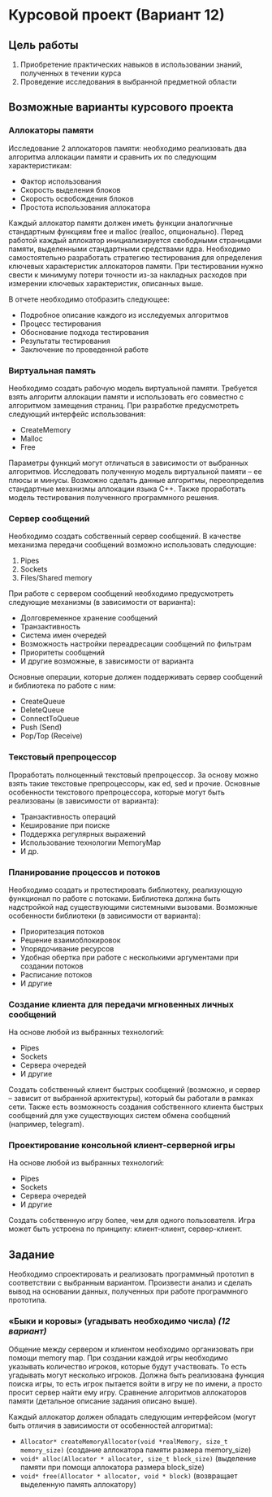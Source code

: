 # **Курсовой проект** (Вариант 12)

## Цель работы

1. Приобретение практических навыков в использовании знаний, полученных в течении курса
2. Проведение исследования в выбранной предметной области

## Возможные варианты курсового проекта

### Аллокаторы памяти

Исследование 2 аллокаторов памяти: необходимо реализовать два алгоритма аллокации памяти и сравнить их по следующим характеристикам:

- Фактор использования
- Скорость выделения блоков
- Скорость освобождения блоков
- Простота использования аллокатора

Каждый аллокатор памяти должен иметь функции аналогичные стандартным функциям free и malloc (realloc, опционально). Перед работой каждый аллокатор инициализируется свободными страницами памяти, выделенными стандартными средствами ядра. Необходимо самостоятельно разработать стратегию тестирования для определения ключевых характеристик аллокаторов памяти. При тестировании нужно свести к минимуму потери точности из-за накладных расходов при измерении ключевых характеристик, описанных выше.

В отчете необходимо отобразить следующее:

- Подробное описание каждого из исследуемых алгоритмов
- Процесс тестирования
- Обоснование подхода тестирования
- Результаты тестирования
- Заключение по проведенной работе

### Виртуальная память

Необходимо создать рабочую модель виртуальной памяти. Требуется взять алгоритм аллокации памяти и использовать его совместно с алгоритмом замещения страниц. При разработке предусмотреть следующий интерфейс использования:

- CreateMemory
- Malloc
- Free

Параметры функций могут отличаться в зависимости от выбранных алгоритмов. Исследовать полученную модель виртуальной памяти – ее плюсы и минусы. Возможно сделать данные алгоритмы, переопределив стандартные механизмы аллокации языка C++. Также проработать модель тестирования полученного программного решения.

### Сервер сообщений

Необходимо создать собственный сервер сообщений. В качестве механизма передачи сообщений возможно использовать следующие:

1. Pipes
2. Sockets
3. Files/Shared memory

При работе с сервером сообщений необходимо предусмотреть следующие механизмы (в зависимости от варианта):

- Долговременное хранение сообщений
- Транзактивность
- Система имен очередей
- Возможность настройки переадресации сообщений по фильтрам
- Приоритеты сообщений
- И другие возможные, в зависимости от варианта

Основные операции, которые должен поддерживать сервер сообщений и библиотека по работе с ним:

- CreateQueue
- DeleteQueue
- ConnectToQueue
- Push (Send)
- Pop/Top (Receive)

### Текстовый препроцессор

Проработать полноценный текстовый препроцессор. За основу можно взять такие текстовые препроцессоры, как ed, sed и прочие. Основные особенности текстового препроцессора, которые могут быть реализованы (в зависимости от варианта):

- Транзактивность операций
- Кеширование при поиске
- Поддержка регулярных выражений
- Использование технологии MemoryMap
- И др.

### Планирование процессов и потоков

Необходимо создать и протестировать библиотеку, реализующую функционал по работе с потоками. Библиотека должна быть надстройкой над существующими системными вызовами. Возможные особенности библиотеки (в зависимости от варианта):

- Приоритезация потоков
- Решение взаимоблокировок
- Упорядочивание ресурсов
- Удобная обертка при работе с несколькими аргументами при создании потоков
- Расписание потоков
- И другие

### Создание клиента для передачи мгновенных личных сообщений

На основе любой из выбранных технологий:

- Pipes
- Sockets
- Сервера очередей
- И другие

Создать собственный клиент быстрых сообщений (возможно, и сервер – зависит от выбранной архитектуры), который бы работали в рамках сети. Также есть возможность создания собственного клиента быстрых сообщений для уже существующих систем обмена сообщений (например, telegram).

### Проектирование консольной клиент-серверной игры

На основе любой из выбранных технологий:

- Pipes
- Sockets
- Сервера очередей
- И другие

Создать собственную игру более, чем для одного пользователя. Игра может быть устроена по принципу: клиент-клиент, сервер-клиент.

## Задание

Необходимо спроектировать и реализовать программный прототип в соответствии с выбранным вариантом. Произвести анализ и сделать вывод на основании данных, полученных при работе программного прототипа.

### **«Быки и коровы»** (угадывать необходимо числа) _(12 вариант)_

Общение между сервером и клиентом необходимо организовать при помощи memory map. При создании каждой игры необходимо указывать количество игроков, которые будут участвовать. То есть угадывать могут несколько игроков. Должна быть реализована функция поиска игры, то есть игрок пытается войти в игру не по имени, а просто просит сервер найти ему игру. Сравнение алгоритмов аллокаторов памяти (детальное описание задания описано выше).

Каждый аллокатор должен обладать следующим интерфейсом (могут быть отличия в зависимости от особенностей алгоритма):

- `Allocator* createMemoryAllocator(void *realMemory, size_t memory_size)` (создание аллокатора памяти размера memory_size)
- `void* alloc(Allocator * allocator, size_t block_size)` (выделение памяти при помощи аллокатора размера block_size)
- `void* free(Allocator * allocator, void * block)` (возвращает выделенную память аллокатору)
